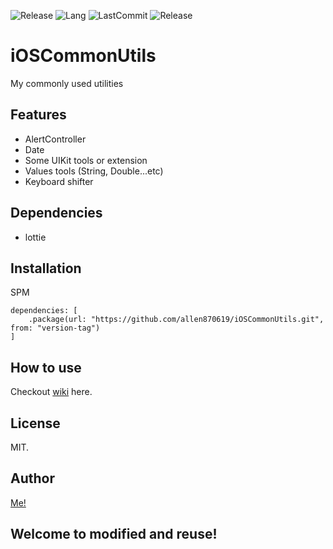 ![Release](https://img.shields.io/github/release-date/allen870619/iOSCommonUtils?color=blue)
![Lang](https://img.shields.io/badge/Lang-Swift-orange)
![LastCommit](https://img.shields.io/github/last-commit/allen870619/iOSCOmmonUtils?style=flat)
![Release](https://img.shields.io/github/v/release/allen870619/iOSCommonUtils)

# iOSCommonUtils

My commonly used utilities

## Features
* AlertController
* Date
* Some UIKit tools or extension
* Values tools (String, Double...etc)
* Keyboard shifter

## Dependencies
* lottie

## Installation
SPM
```
dependencies: [
    .package(url: "https://github.com/allen870619/iOSCommonUtils.git", from: "version-tag")
]
```


## How to use
Checkout [wiki](https://github.com/allen870619/iOSCommonUtils/wiki) here.

## License
MIT.

## Author
[Me!](https://github.com/allen870619)


## Welcome to modified and reuse!

